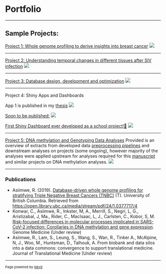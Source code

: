 # Portfolio

---
## Sample Projects:

[Project 1: Whole genome profiling to derive insights into breast cancer](https://open.library.ubc.ca/media/stream/pdf/24/1.0377717/4)
<img src="images/TNBC_project.png?raw=true"/>

---
[Project 2: Understanding temporal changes in different tissues after SIV infection](https://github.com/rasiimwe/SIV_Project)
<img src="images/HIV_project.png?raw=true"/>

---
[Project 3: Database design, development and optimization](https://open.library.ubc.ca/media/stream/pdf/24/1.0377717/4)
<img src="images/Databases.png?raw=true"/>

---

Project 4: Shiny Apps and Dashboards

App 1 is published in my [thesis](https://open.library.ubc.ca/media/stream/pdf/24/1.0377717/4)
<img src="images/Shinyapp1.png?raw=true"/>

[Soon to be published:](https://rasiimwe.shinyapps.io/CoADD_KoborLab/)
<img src="images/Shinyapp2.png?raw=true"/>

[First Shiny Dashboard ever developed as a school project!🙂](https://rasiimwe.shinyapps.io/BCL-app/)
<img src="images/shiny4.png?raw=true"/>

---

[Project 5: DNA methylation and Genotyping Data Analyses](https://assets.researchsquare.com/files/rs-764250/v1_covered.pdf?c=1628604236)
Provided is an overview of extracts from developed data [preprocessing pipelines](https://github.com/rasiimwe/Code_Examples/blob/main/DNAme%20preprocessing.Rmd) and downstream analyses on projects (some ongoing), however majority of the analyses were applied upstream for analyses required for this [manuscript](https://assets.researchsquare.com/files/rs-764250/v1_covered.pdf?c=1628604236) and similar projects on DNA methylation analyses. 
<img src="images/DNAm.png?raw=true"/>

---

### Publications
- Asiimwe, R. (2019). [Database-driven whole genome profiling for stratifying Triple Negative Breast Cancers (TNBC)](https://open.library.ubc.ca/media/stream/pdf/24/1.0377717/4) (T). University of British Columbia. Retrieved from https://open.library.ubc.ca/media/stream/pdf/24/1.0377717/4
- Konwar, C., Asiimwe, R., Inkster, M, A., Merrill, S., Negri, L, G., Aristizabal, J, Ma., Rider, C., MacIsaac, L, J., Carlsten, C., Kobor, S, M. [Risk-focused differences in molecular processes implicated in SARS-CoV-2 infection: Corollaries in DNA methylation and gene expression](https://assets.researchsquare.com/files/rs-764250/v1_covered.pdf?c=1628604236). Genome Medicine (Under review)
- Asiimwe, R., Lam, S., Leung, S., Wang, S., Wan, R., Tinker A., McAlpine, N, J., Woo, M., Huntsman, D., Talhouk, A.  From biobank and data silos into a data commons: convergence to support translational medicine. Journal of Translational Medicine (Under review) 


---
<p style="font-size:11px">Page powered by <a href="https://jekyllrb.com">jekyll</a></p>
<!-- Remove above link if you don't want to attibute -->
